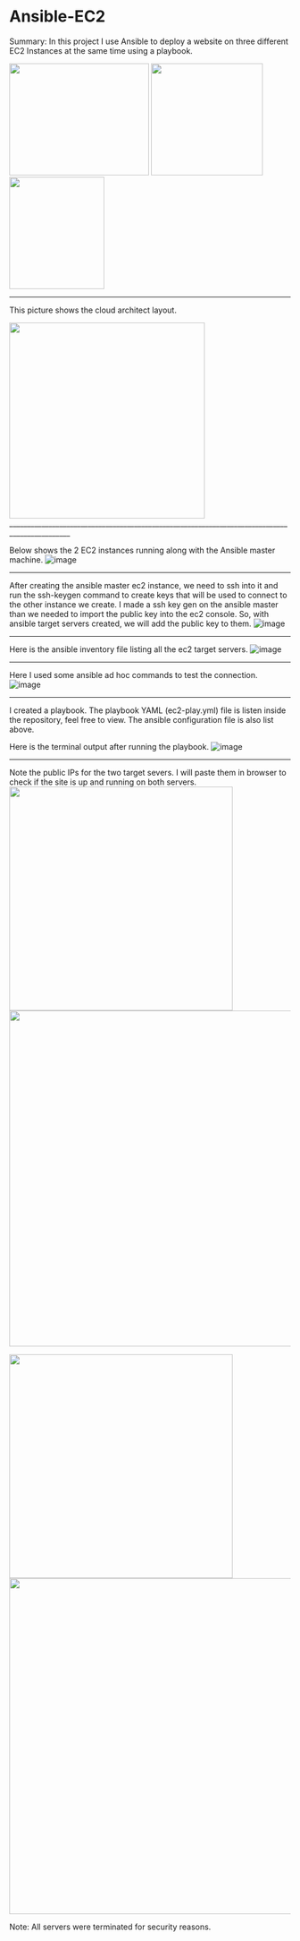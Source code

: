 # Ansible-EC2
Summary: In this project I use Ansible to deploy a website on three different EC2 Instances at the same time using a playbook. 

<img src="https://user-images.githubusercontent.com/49041342/197856592-7da9456e-4b70-49e5-8e3d-31fe0a4c1406.png" height="200" width="250">   <img src="https://user-images.githubusercontent.com/49041342/197857513-61620acb-9a48-43a1-a01f-57b14d4a5ffd.png" height="200" width="200">   <img src="https://user-images.githubusercontent.com/49041342/197857826-ecb02264-ffd0-4e28-a87f-23788910f498.png" height="200" width="170">
_______________________________________________________________________________________________

This picture shows the cloud architect layout.

<img src="https://user-images.githubusercontent.com/49041342/197639929-0dcd3032-d3f0-4858-a7db-06a6d2ac8c08.png" width="350">
_______________________________________________________________________________________________


Below shows the 2 EC2 instances running along with the Ansible master machine.
![image](https://user-images.githubusercontent.com/49041342/197860134-67ec344e-b6c3-4f72-9598-d6f9d78ea3c2.png)
_______________________________________________________________________________________________

After creating the ansible master ec2 instance, we need to ssh into it and run the ssh-keygen command to create keys that will be used to connect to the other instance we create. 
I made a ssh key gen on the ansible master than we needed to import the public key into the ec2 console. So, with ansible target servers created, we will add the public key to them. 
![image](https://user-images.githubusercontent.com/49041342/197861275-a09baf26-a241-4d72-a7fa-c0377185bcef.png)
_______________________________________________________________________________________________

Here is the ansible inventory file listing all the ec2 target servers.
![image](https://user-images.githubusercontent.com/49041342/197861434-86d274ed-f55d-4387-94e2-f64db8cf1f9c.png)
_______________________________________________________________________________________________

Here I used some ansible ad hoc commands to test the connection. 
![image](https://user-images.githubusercontent.com/49041342/197861650-d771bcf6-5ae7-4064-ac1b-1c4511428b2d.png)
_______________________________________________________________________________________________

I created a playbook. The playbook YAML (ec2-play.yml) file is listen inside the repository, feel free to view. 
The ansible configuration file is also list above. 

Here is the terminal output after running the playbook.
![image](https://user-images.githubusercontent.com/49041342/197862781-4fef8033-65e5-42c8-b96e-ea3ca4869faf.png)
_______________________________________________________________________________________________

Note the public IPs for the two target severs. I will paste them in browser to check if the site is up and running on both servers. 
<img src="https://user-images.githubusercontent.com/49041342/197863351-a5a7392f-2cb7-4ff3-b22d-87898d7919d2.png" width="400">   <img src="https://user-images.githubusercontent.com/49041342/197863393-813f94e5-a855-4304-81fe-fea7ab2b02a9.png" width="600">


<img src="https://user-images.githubusercontent.com/49041342/197863455-9c048a7a-6910-4a60-b441-af782969188b.png" width="400">   <img src="https://user-images.githubusercontent.com/49041342/197863485-8b9d1f0a-a818-405c-8048-f8955f32852c.png" width="600">


Note: All servers were terminated for security reasons.

